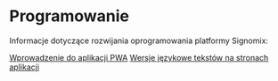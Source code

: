 # Programowanie

Informacje dotyczące rozwijania oprogramowania platformy Signomix:

[Wprowadzenie do aplikacji PWA](/development/pwa-intro.md)
[Wersje językowe tekstów na stronach aplikacji](/development/localization.md)